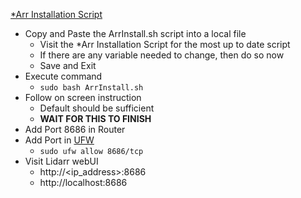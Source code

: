 [*Arr Installation Script](https://wiki.servarr.com/install-script)<br />

* Copy and Paste the ArrInstall.sh script into a local file
  * Visit the *Arr Installation Script for the most up to date script
  * If there are any variable needed to change, then do so now
  * Save and Exit
* Execute command
  * `sudo bash ArrInstall.sh`
* Follow on screen instruction
  * Default should be sufficient
  * **WAIT FOR THIS TO FINISH**
* Add Port 8686 in Router
* Add Port in [UFW](https://github.com/Cuates/ubuntuinstall/tree/main/system/ufw)
  * `sudo ufw allow 8686/tcp`
* Visit Lidarr webUI
  * http://<ip_address>:8686
  * http://localhost:8686
